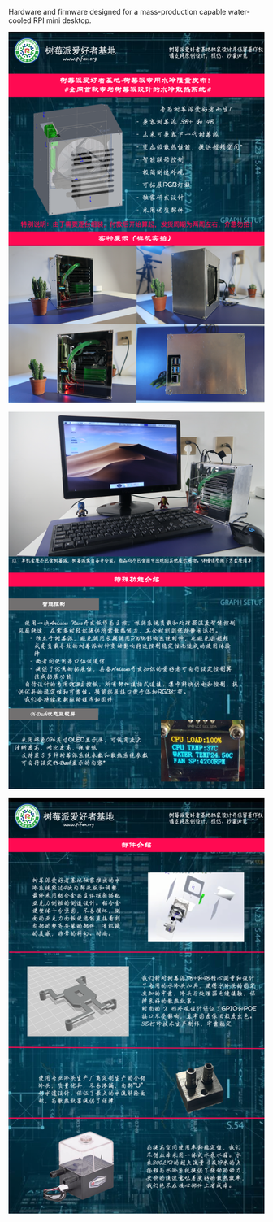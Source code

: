 Hardware and firmware designed for a mass-production capable water-cooled RPI mini desktop.

![Thumbnail1](Images/Slide1.png)

![Thumbnail2](Images/Slide2.png)

![Thumbnail3](Images/Slide3.png)
